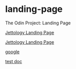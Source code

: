 # landing-page
The Odin Project: Landing Page

[Jettology Landing Page](%///home/bisain/Documents/Programming/TOP/landing-page/index.html)

[Jettology Landing Page](file:///home/bisain/Documents/Programming/TOP/landing-page/index.html)


[google](https://google.com)

[test doc](///home/bisain/Documents/test.txt)

